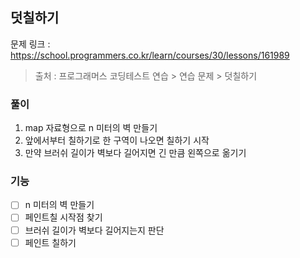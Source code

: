 ## 덧칠하기
문제 링크 : https://school.programmers.co.kr/learn/courses/30/lessons/161989
> 출처 : 프로그래머스 코딩테스트 연습 > 연습 문제 > 덧칠하기

### 풀이
1. map 자료형으로 n 미터의 벽 만들기
2. 앞에서부터 칠하기로 한 구역이 나오면 칠하기 시작
3. 만약 브러쉬 길이가 벽보다 길어지면 긴 만큼 왼쪽으로 옮기기

### 기능
- [ ] n 미터의 벽 만들기
- [ ] 페인트칠 시작점 찾기
- [ ] 브러쉬 길이가 벽보다 길어지는지 판단
- [ ] 페인트 칠하기